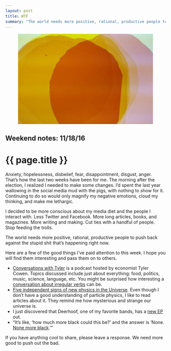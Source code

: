 ```yaml
---
layout: post
title: WTF
summary: "The world needs more positive, rational, productive people to push back against the stupid shit that’s happening right now."
---
```


<figure>
  <img src="/img/medium/1*Zom8XFmfx3Ht1rJheatn_A.jpeg">
</figure>

<h2 class="kicker">Weekend notes: 11/18/16</h2>

# {{ page.title }}

Anxiety, hopelessness, disbelief, fear, disappointment, disgust, anger. That’s how the last two weeks have been for me. The morning after the election, I realized I needed to make some changes. I’d spent the last year wallowing in the social media mud with the pigs, with nothing to show for it. Continuing to do so would only magnify my negative emotions, cloud my thinking, and make me lethargic.

I decided to be more conscious about my media diet and the people I interact with. Less Twitter and Facebook. More long articles, books, and magazines. More writing and making. Cut ties with a handful of people. Stop feeding the trolls.

The world needs more positive, rational, productive people to push back against the stupid shit that’s happening right now.

Here are a few of the good things I’ve paid attention to this week. I hope you will find them interesting and pass them on to others.

* <a href="https://medium.com/conversations-with-tyler">Conversations with Tyler</a> is a podcast hosted by economist Tyler Cowen. Topics discussed include just about everything: food, politics, music, science, language, etc. You might be surprised how interesting a <a href="https://medium.com/conversations-with-tyler/steven-pinker-language-instinct-evolutionary-psychology-darwin-chomsky-linguistics-b792d7cd2a05#.v682u0k7n">conversation about irregular verbs</a> can be.
* <a href="https://medium.com/starts-with-a-bang/five-independent-signs-of-new-physics-in-the-universe-cda62bedea0#.6dd1im2pn">Five independent signs of new physics in the Universe</a>. Even though I don’t have a good understanding of particle physics, I like to read articles about it. They remind me how mysterious and strange our universe is.
* I just discovered that Deerhoof, one of my favorite bands, has a <a href="https://famousclass.bandcamp.com/track/risk-free">new EP</a> out.
* “It’s like, ‘how much more black could this be?’ and the answer is ‘None. <a href="https://www.youtube.com/watch?v=9v0_fID_jvA">None more black</a>.’”

If you have anything cool to share, please leave a response. We need more good to push out the bad.
